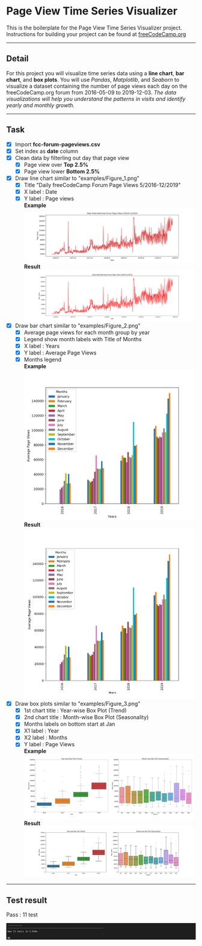 # Page View Time Series Visualizer

This is the boilerplate for the Page View Time Series Visualizer project. Instructions for building your project can be found at [freeCodeCamp.org](https://www.freecodecamp.org/learn/data-analysis-with-python/data-analysis-with-python-projects/page-view-time-series-visualizer)

---

## Detail

For this project you will visualize time series data using a **line chart**, **bar chart**, and **box plots**. You will use _Pandas_, _Matplotlib_, and _Seaborn_ to visualize a dataset containing the number of page views each day on the freeCodeCamp.org forum from 2016-05-09 to 2019-12-03. _The data visualizations will help you understand the patterns in visits and identify yearly and monthly growth._  

---

## Task

- [X] Import **fcc-forum-pageviews.csv**  
- [X] Set index as **date** column  
- [X] Clean data by filterling out day that page view  
  - [X] Page view over **Top 2.5%**  
  - [X] Page view lower **Bottom 2.5%**  
- [X] Draw line chart similar to "examples/Figure_1.png"
  - [X] Title "Daily freeCodeCamp Forum Page Views 5/2016-12/2019"  
  - [X] X label : Date  
  - [X] Y label : Page views  
 **Example**  
    ![Figure_1.png](examples/Figure_1.png)
 **Result**
 ![line_plot](line_plot.png)  

- [X] Draw bar chart similar to "examples/Figure_2.png"  
  - [X] Average page views for each month group by year  
  - [X] Legend show month labels with Title of Months  
  - [X] X label : Years  
  - [X] Y label : Average Page Views  
  - [X] Months legend  
 **Example**  
    ![Figure_2.png](examples/Figure_2.png)  
 **Result**  
 ![bar_plot](bar_plot.png)  

- [X] Draw box plots similar to "examples/Figure_3.png"  
  - [X] 1st chart title : Year-wise Box Plot (Trend)  
  - [X] 2nd chart title : Month-wise Box Plot (Seasonality)  
  - [X] Months labels on bottom start at Jan  
  - [X] X1 label : Year
  - [X] X2 label : Months
  - [X] Y label : Page Views  
 **Example**  
    ![Figure_3.png](examples/Figure_3.png)  
 **Result**  
 ![box_plot](box_plot.png)

---

## Test result

Pass : 11 test  

![test_result](test_result.png)
